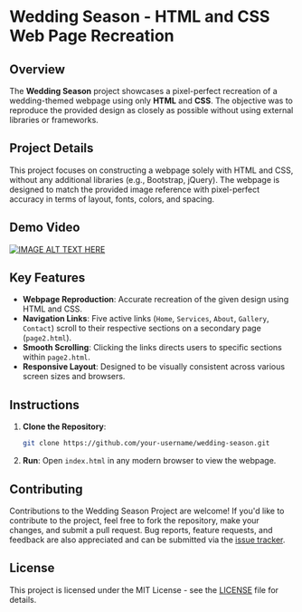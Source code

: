 # Wedding Season - HTML and CSS Web Page Recreation

## Overview
The **Wedding Season** project showcases a pixel-perfect recreation of a wedding-themed webpage using only **HTML** and **CSS**. The objective was to reproduce the provided design as closely as possible without using external libraries or frameworks.

## Project Details
This project focuses on constructing a webpage solely with HTML and CSS, without any additional libraries (e.g., Bootstrap, jQuery). The webpage is designed to match the provided image reference with pixel-perfect accuracy in terms of layout, fonts, colors, and spacing.

## Demo Video
[![IMAGE ALT TEXT HERE](https://www.youtube.com/watch?v=V5JYq7bXOM8/maxresdefault.jpg)](https://www.youtube.com/watch?v=V5JYq7bXOM8)

## Key Features
- **Webpage Reproduction**: Accurate recreation of the given design using HTML and CSS.
- **Navigation Links**: Five active links (`Home`, `Services`, `About`, `Gallery`, `Contact`) scroll to their respective sections on a secondary page (`page2.html`).
- **Smooth Scrolling**: Clicking the links directs users to specific sections within `page2.html`.
- **Responsive Layout**: Designed to be visually consistent across various screen sizes and browsers.

## Instructions
1. **Clone the Repository**:
   ```bash
   git clone https://github.com/your-username/wedding-season.git
   ```
2. **Run**: Open `index.html` in any modern browser to view the webpage.

## Contributing

Contributions to the Wedding Season Project are welcome! If you'd like to contribute to the project, feel free to fork the repository, make your changes, and submit a pull request. Bug reports, feature requests, and feedback are also appreciated and can be submitted via the [issue tracker](https://github.com/shecoderfinally/Web-Projects/issues).

## License

This project is licensed under the MIT License - see the [LICENSE](https://github.com/shecoderfinally/Wedding-Season/blob/main/LICENSE) file for details.
